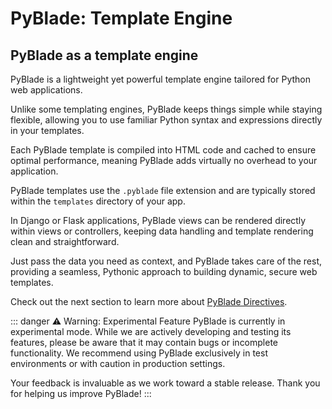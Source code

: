 # PyBlade: Template Engine

## PyBlade as a template engine

PyBlade is a lightweight yet powerful template engine tailored for Python web applications.

Unlike some templating engines, PyBlade keeps things simple while staying flexible, allowing you to use familiar Python syntax and expressions directly in your templates.

Each PyBlade template is compiled into HTML code and cached to ensure optimal performance, meaning PyBlade adds virtually no overhead to your application.

PyBlade templates use the `.pyblade` file extension and are typically stored within the `templates` directory of your app.

In Django or Flask applications, PyBlade views can be rendered directly within views or controllers, keeping data handling and template rendering clean and straightforward.

Just pass the data you need as context, and PyBlade takes care of the rest, providing a seamless, Pythonic approach to building dynamic, secure web templates.

Check out the next section to learn more about [PyBlade Directives](/6-displaying-data).

::: danger ⚠️ Warning: Experimental Feature
PyBlade is currently in experimental mode. While we are actively developing and testing its features, please be aware that it may contain bugs or incomplete functionality. We recommend using PyBlade exclusively in test environments or with caution in production settings.

Your feedback is invaluable as we work toward a stable release. Thank you for helping us improve PyBlade!
:::
